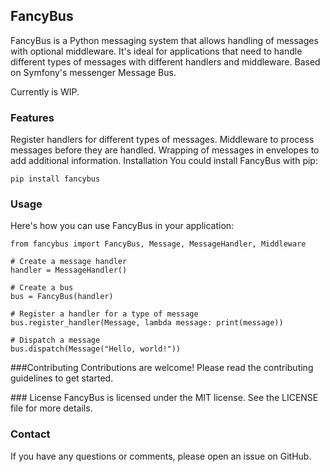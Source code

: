 
## FancyBus
FancyBus is a Python messaging system that allows handling of messages with optional middleware. It's ideal for applications that need to handle different types of messages with different handlers and middleware. Based on Symfony's messenger Message Bus.

Currently is WIP.

### Features
Register handlers for different types of messages.
Middleware to process messages before they are handled.
Wrapping of messages in envelopes to add additional information.
Installation
You could install FancyBus with pip:

```
pip install fancybus
```
### Usage
Here's how you can use FancyBus in your application:

```
from fancybus import FancyBus, Message, MessageHandler, Middleware

# Create a message handler
handler = MessageHandler()

# Create a bus
bus = FancyBus(handler)

# Register a handler for a type of message
bus.register_handler(Message, lambda message: print(message))

# Dispatch a message
bus.dispatch(Message("Hello, world!"))
```
###Contributing
Contributions are welcome! Please read the contributing guidelines to get started.

### License
FancyBus is licensed under the MIT license. See the LICENSE file for more details.

### Contact
If you have any questions or comments, please open an issue on GitHub.